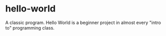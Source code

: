 # hello-world
A classic program.
Hello World is a beginner project in almost every "intro to" programming class.
